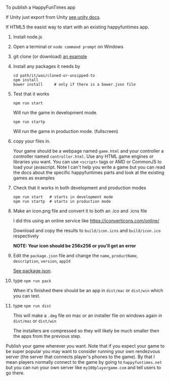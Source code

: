 To publish a HappyFunTimes app

If Unity just export from Unity [see unity docs](../unity).

If HTML5 the easist way to start with an existing happyfuntimes app.

1.  Install node.js
2.  Open a terminal or `node command prompt` on Windows
3.  git clone (or download) [an example](writing-games.md#available-example-games)
4.  Install any packages it needs by

        cd path/it/was/cloned-or-unzipped-to
        npm install
        bower install     # only if there is a bower.json file

5.  Test that it works

        npm run start

    Will run the game in development mode.

        npm run startp

    Will run the game in production mode. (fullscreen)

6.  copy your files in.

    Your game should be a webpage named `game.html` and your controller a controller named `controller.html`.
    Use any HTML game engines or libraries you want. You can use `<script>` tags or AMD or CommonJS to load
    your javascript. Note I can't help you write a game but you can read the docs about the specific happyfuntimes
    parts and look at the existing games as examples

7.  Check that it works in both development and production modes

        npm run start   # starts in development mode
        npm run startp  # starts in production mode

8.  Make an icon.png file and convert it to both an .ico and .icns file

    I did this using an online service like https://iconverticons.com/online/

    Download and copy the results to `build/icon.icns` and `build/icon.ico` respectively

    **NOTE: Your icon should be 256x256 or you'll get an error**

9.  Edit the `package.json` file and change the `name`, `productName`, `description`, `version`, `appId`

    [See package.json](packagejson.md).

10. type `npm run pack`

    When it's finished there should be an app in `dist/mac` or `dist/win` which you can test.

11. type `npm run dist`

    This will make a `.dmg` file on mac or an installer file on windows again in `dist/mac` or `dist/win`

    The installers are compressed so they will likely be much smaller then the apps from the previous step.

Publish your game wherever you want. Note that if you expect your game to be super popular you may want to
consider running your own rendezvous server (the server that connects player's phones to the game). By that
I mean players normally connect to the game by going to `happyfuntimes.net` but you can run your own
server like `my100playergame.com` and tell users to go there.





